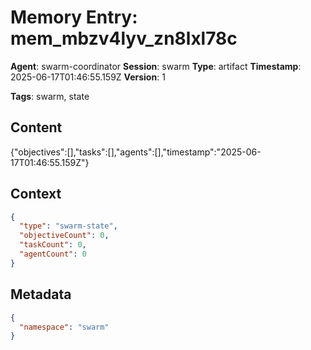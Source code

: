 # Memory Entry: mem_mbzv4lyv_zn8lxl78c

**Agent**: swarm-coordinator
**Session**: swarm
**Type**: artifact
**Timestamp**: 2025-06-17T01:46:55.159Z
**Version**: 1

**Tags**: swarm, state

## Content

{"objectives":[],"tasks":[],"agents":[],"timestamp":"2025-06-17T01:46:55.159Z"}

## Context

```json
{
  "type": "swarm-state",
  "objectiveCount": 0,
  "taskCount": 0,
  "agentCount": 0
}
```

## Metadata

```json
{
  "namespace": "swarm"
}
```
